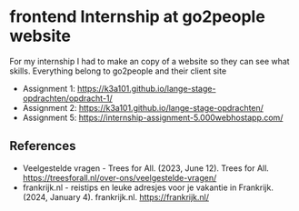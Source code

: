 # frontend Internship at go2people website
For my internship I had to make an copy of a website so they can see what skills. Everything belong to go2people and their client site
- Assignment 1: https://k3a101.github.io/lange-stage-opdrachten/opdracht-1/
- Assignment 2: https://k3a101.github.io/lange-stage-opdrachten/
- Assignment 5: https://internship-assignment-5.000webhostapp.com/

## References
- Veelgestelde vragen - Trees for All. (2023, June 12). Trees for All. https://treesforall.nl/over-ons/veelgestelde-vragen/
- frankrijk.nl - reistips en leuke adresjes voor je vakantie in Frankrijk. (2024, January 4). frankrijk.nl. https://frankrijk.nl/
